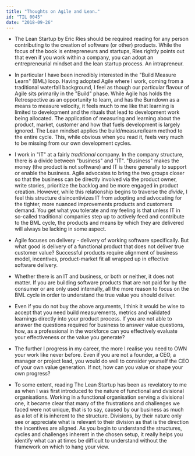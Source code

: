 ```yaml
---
title: "Thoughts on Agile and Lean."
id: "TIL 0045"
date: "2018-09-26"
---
```


* The Lean Startup by Eric Ries should be required reading for any person contributing to the creation of software (or other) products. While the focus of the book is entrepreneurs and startups, Ries rightly points out that even if you work within a company, you can adopt an entrepreneurial mindset and the lean startup process. An intrapreneur. 

* In particular I have been incredibly interested in the "Build Measure Learn" (BML) loop. Having adopted Agile where I work, coming from a traditional waterfall background, I feel as though our particular flavour of Agile sits primarily in the "Build" phase. While Agile has holds the Retrospective as an opportunity to learn, and has the Burndown as a means to measure velocity, it feels much to me like that learning is limited to development and the rituals that lead to development work being allocated. The application of measuring and learning about the product, market, customer and how that fuels development is largely ignored. The Lean mindset applies the build/measure/learn method to the entire cycle. This, while obvious when you read it, feels very much to be missing from our own development cycles. 

* I work in "IT" at a fairly *traditional* company. In the company structure, there is a divide between "business" and "IT". "Business" makes the money (the product is not software) and IT is there generally to support or enable the business. Agile advocates to bring the two groups closer so that the business can be directly involved via the product owner, write stories, prioritize the backlog and be more engaged in product creation. However, while this relationship begins to traverse the *divide*, I feel this structure disincentivizes IT from adopting and advocating for the tighter, more nuanced improvements products and customers demand. You get what you tolerate and my feeling is that unless IT in so-called traditional companies step up to actively feed and contribute to the BML cycle, the products and means by which they are delivered will always be lacking in some aspect. 

* Agile focuses on delivery - delivery of working software specifically. But what good is delivery of a functional product that does not deliver true customer value? 
Successful products require alignment of business model, incentives, product-market fit all wrapped up in effective software delivery. 

* Whether there is an IT and business, or both or neither, it does not matter. If you are building software products that are not paid for by the consumer or are only used internally, all the more reason to focus on the BML cycle in order to understand the true value you should deliver. 

* Even if you do not buy the above arguments, I think it would be wise to accept that you need build measurements, metrics and validated learnings directly into your product process. If you are not able to answer the questions required for business to answer value questions, how, as a professional in the workforce can you effectively evaluate your effectiveness or the value you generate? 

* The further I progress in my career, the more I realise you need to OWN your work like never before. Even if you are not a founder, a CEO, a manager or project lead, you would do well to consider yourself the CEO of your own value generation. If not, how can you value or shape your own progress? 

* To some extent, reading The Lean Startup has been as revelatory to me as when I was first introduced to the nature of functional and dvisional organisations. Working in a functional organisation serving a divisional one, it became clear that many of the frustrations and challenges we faced were not unique, that is to say, caused by our business as much as a lot of it is inherent to the structure. Divisions, by their nature only see or appreciate what is relevant to their division as that is the direction the incentives are aligned. As you begin to understand the structures, cycles and challenges inherent in the chosen setup, it really helps you identify what can at times be difficult to understand without the framework on which to hang your view. 


